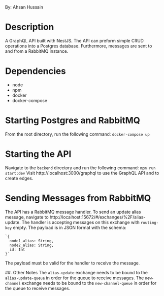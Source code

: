 By: Ahsan Hussain

# Description

A GraphQL API built with NestJS. The API can preform simple CRUD operations into a Postgres database. Furthermore, messages are sent to and from a RabbitMQ instance.

# Dependencies
 - node
 - npm
 - docker
 - docker-compose


# Starting Postgres and RabbitMQ
From the root directory, run the following command:
`docker-compose up`

# Starting the API
Navigate to the `backend` directory and run the following command: 
`npm run start:dev`	
Visit http://localhost:3000/graphql to use the GraphQL API and to create edges. 


# Sending Messages from RabbitMQ
The API has a RabbitMQ message handler. To send an update alias message, navigate to http://localhost:15672/#/exchanges/%2F/alias-update. The handler is accepting messages on this exchange with `routing-key` empty. The payload  is in JSON format with the schema: 

    `{
      node1_alias: String,
      node2_alias: String,
      id: Int
    }`
The payload must be valid for the handler to receive the message. 

##. Other Notes 
The `alias-update` exchange needs to be bound to the `alias-update-queue` in order for the queue to receive messages.
The `new-channel` exchange needs to be bound to the `new-channel-queue` in order for the queue to receive messages.  